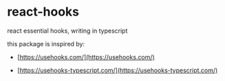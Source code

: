 # react-hooks

react essential hooks, writing in typescript

  

this package is inspired by:
-   [https://usehooks.com/](https://usehooks.com/)
    
-   [https://usehooks-typescript.com/](https://usehooks-typescript.com/)

